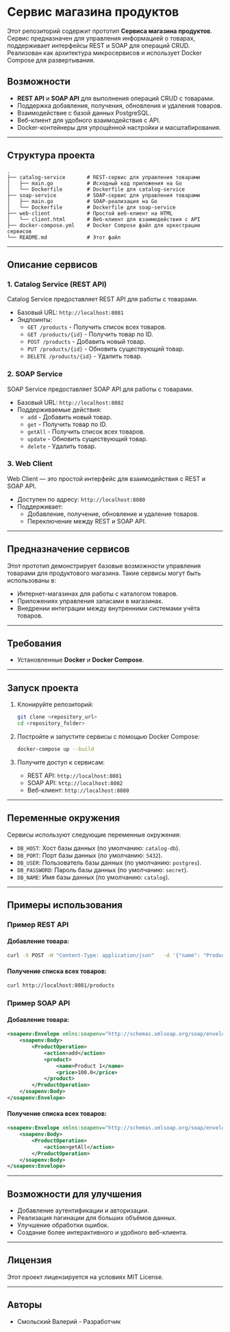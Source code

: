 # Сервис магазина продуктов

Этот репозиторий содержит прототип **Сервиса магазина продуктов**. Сервис предназначен для управления информацией о товарах, поддерживает интерфейсы REST и SOAP для операций CRUD. Реализован как архитектура микросервисов и использует Docker Compose для развертывания.

## Возможности
- **REST API** и **SOAP API** для выполнения операций CRUD с товарами.
- Поддержка добавления, получения, обновления и удаления товаров.
- Взаимодействие с базой данных PostgreSQL.
- Веб-клиент для удобного взаимодействия с API.
- Docker-контейнеры для упрощённой настройки и масштабирования.

---

## Структура проекта
```
.
├── catalog-service       # REST-сервис для управления товарами
│   ├── main.go           # Исходный код приложения на Go
│   └── Dockerfile        # Dockerfile для catalog-service
├── soap-service          # SOAP-сервис для управления товарами
│   ├── main.go           # SOAP-реализация на Go
│   └── Dockerfile        # Dockerfile для soap-service
├── web-client            # Простой веб-клиент на HTML
│   └── client.html       # Веб-клиент для взаимодействия с API
├── docker-compose.yml    # Docker Compose файл для оркестрации сервисов
└── README.md             # Этот файл
```

---

## Описание сервисов
### 1. Catalog Service (REST API)
Catalog Service предоставляет REST API для работы с товарами.
- Базовый URL: `http://localhost:8081`
- Эндпоинты:
  - `GET /products` - Получить список всех товаров.
  - `GET /products/{id}` - Получить товар по ID.
  - `POST /products` - Добавить новый товар.
  - `PUT /products/{id}` - Обновить существующий товар.
  - `DELETE /products/{id}` - Удалить товар.

### 2. SOAP Service
SOAP Service предоставляет SOAP API для работы с товарами.
- Базовый URL: `http://localhost:8082`
- Поддерживаемые действия:
  - `add` - Добавить новый товар.
  - `get` - Получить товар по ID.
  - `getAll` - Получить список всех товаров.
  - `update` - Обновить существующий товар.
  - `delete` - Удалить товар.

### 3. Web Client
Web Client — это простой интерфейс для взаимодействия с REST и SOAP API.
- Доступен по адресу: `http://localhost:8080`
- Поддерживает:
  - Добавление, получение, обновление и удаление товаров.
  - Переключение между REST и SOAP API.

---

## Предназначение сервисов
Этот прототип демонстрирует базовые возможности управления товарами для продуктового магазина. Такие сервисы могут быть использованы в:
- Интернет-магазинах для работы с каталогом товаров.
- Приложениях управления запасами в магазинах.
- Внедрении интеграции между внутренними системами учёта товаров.

---

## Требования
- Установленные **Docker** и **Docker Compose**.

---

## Запуск проекта
1. Клонируйте репозиторий:
   ```bash
   git clone <repository_url>
   cd <repository_folder>
   ```

2. Постройте и запустите сервисы с помощью Docker Compose:
   ```bash
   docker-compose up --build
   ```

3. Получите доступ к сервисам:
   - REST API: `http://localhost:8081`
   - SOAP API: `http://localhost:8082`
   - Веб-клиент: `http://localhost:8080`

---

## Переменные окружения
Сервисы используют следующие переменные окружения:
- `DB_HOST`: Хост базы данных (по умолчанию: `catalog-db`).
- `DB_PORT`: Порт базы данных (по умолчанию: `5432`).
- `DB_USER`: Пользователь базы данных (по умолчанию: `postgres`).
- `DB_PASSWORD`: Пароль базы данных (по умолчанию: `secret`).
- `DB_NAME`: Имя базы данных (по умолчанию: `catalog`).

---

## Примеры использования
### Пример REST API
#### Добавление товара:
```bash
curl -X POST -H "Content-Type: application/json"   -d '{"name": "Product 1", "price": 100.0}'   http://localhost:8081/products
```

#### Получение списка всех товаров:
```bash
curl http://localhost:8081/products
```

### Пример SOAP API
#### Добавление товара:
```xml
<soapenv:Envelope xmlns:soapenv="http://schemas.xmlsoap.org/soap/envelope/">
    <soapenv:Body>
        <ProductOperation>
            <action>add</action>
            <product>
                <name>Product 1</name>
                <price>100.0</price>
            </product>
        </ProductOperation>
    </soapenv:Body>
</soapenv:Envelope>
```

#### Получение списка всех товаров:
```xml
<soapenv:Envelope xmlns:soapenv="http://schemas.xmlsoap.org/soap/envelope/">
    <soapenv:Body>
        <ProductOperation>
            <action>getAll</action>
        </ProductOperation>
    </soapenv:Body>
</soapenv:Envelope>
```

---

## Возможности для улучшения
- Добавление аутентификации и авторизации.
- Реализация пагинации для больших объёмов данных.
- Улучшение обработки ошибок.
- Создание более интерактивного и удобного веб-клиента.

---

## Лицензия
Этот проект лицензируется на условиях MIT License.

---

## Авторы
- Смольский Валерий - Разработчик
